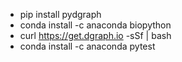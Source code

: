 * pip install pydgraph
* conda install -c anaconda biopython
* curl https://get.dgraph.io -sSf | bash
* conda install -c anaconda pytest 
